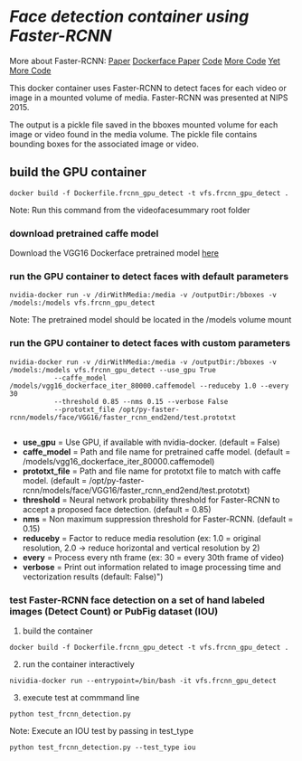 # *Face detection container using Faster-RCNN*
More about Faster-RCNN: 
[Paper](http://arxiv.org/abs/1506.01497)
[Dockerface Paper](https://arxiv.org/abs/1708.04370)
[Code](https://github.com/natanielruiz/py-faster-rcnn-dockerface)
[More Code](https://github.com/ShaoqingRen/faster_rcnn)
[Yet More Code](https://github.com/rbgirshick/fast-rcnn)

This docker container uses Faster-RCNN to detect faces for each video or image in a mounted volume of media. Faster-RCNN was presented at NIPS 2015. 

The output is a pickle file saved in the bboxes mounted volume for each image or video found in the media volume. The pickle file contains bounding boxes for the associated image or video.

## build the GPU container

```Shell
docker build -f Dockerfile.frcnn_gpu_detect -t vfs.frcnn_gpu_detect .
```

Note: Run this command from the videofacesummary root folder

### download pretrained caffe model

Download the VGG16 Dockerface pretrained model [here](https://www.dropbox.com/s/dhtawqycd32ca9v/vgg16_dockerface_iter_80000.caffemodel)

### run the GPU container to detect faces with default parameters
```Shell
nvidia-docker run -v /dirWithMedia:/media -v /outputDir:/bboxes -v /models:/models vfs.frcnn_gpu_detect 
```

Note: The pretrained model should be located in the /models volume mount

### run the GPU container to detect faces with custom parameters
```Shell
nvidia-docker run -v /dirWithMedia:/media -v /outputDir:/bboxes -v /models:/models vfs.frcnn_gpu_detect --use_gpu True 
           --caffe_model /models/vgg16_dockerface_iter_80000.caffemodel --reduceby 1.0 --every 30
           --threshold 0.85 --nms 0.15 --verbose False
           --prototxt_file /opt/py-faster-rcnn/models/face/VGG16/faster_rcnn_end2end/test.prototxt
  
```

  * **use_gpu** = Use GPU, if available with nvidia-docker. (default = False)
  * **caffe_model** = Path and file name for pretrained caffe model. (default = /models/vgg16_dockerface_iter_80000.caffemodel)
  * **prototxt_file** = Path and file name for prototxt file to match with caffe model. (default = /opt/py-faster-rcnn/models/face/VGG16/faster_rcnn_end2end/test.prototxt)
  * **threshold** = Neural network probability threshold for Faster-RCNN to accept a proposed face detection. (default = 0.85)
  * **nms** = Non maximum suppression threshold for Faster-RCNN. (default = 0.15)
  * **reduceby** = Factor to reduce media resolution (ex: 1.0 = original resolution, 2.0 -> reduce horizontal and vertical resolution by 2)
  * **every** = Process every nth frame (ex: 30 = every 30th frame of video)
  * **verbose** = Print out information related to image processing time and vectorization results (default: False)")
   
### test Faster-RCNN face detection on a set of hand labeled images (Detect Count) or PubFig dataset (IOU)

1. build the container
```Shell
docker build -f Dockerfile.frcnn_gpu_detect -t vfs.frcnn_gpu_detect .
```
2. run the container interactively
```Shell
nividia-docker run --entrypoint=/bin/bash -it vfs.frcnn_gpu_detect
```
3. execute test at commmand line
```Shell
python test_frcnn_detection.py
```
Note: Execute an IOU test by passing in test_type 
```Shell
python test_frcnn_detection.py --test_type iou
```